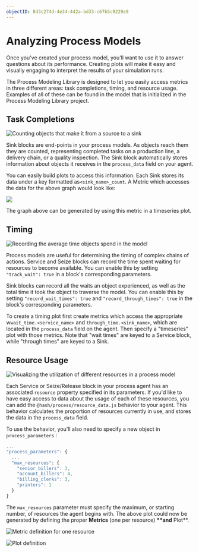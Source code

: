 ```yaml
---
objectID: 8d3c274d-4e34-442a-bd33-c67b5c9229e9
---
```


# Analyzing Process Models

Once you've created your process model, you'll want to use it to answer questions about its performance. Creating plots will make it easy and visually engaging to interpret the results of your simulation runs.

The Process Modeling Library is designed to let you easily access metrics in three different areas: task completions, timing, and resource usage. Examples of all of these can be found in the model that is initialized in the Process Modeling Library project.

## Task Completions

![Counting objects that make it from a source to a sink](https://cdn-us1.hash.ai/site/docs/image%20%2842%29.png)

Sink blocks are end-points in your process models. As objects reach them they are counted, representing completed tasks on a production line, a delivery chain, or a quality inspection. The Sink block automatically stores information about objects it receives in the `process_data` field on your agent.

You can easily build plots to access this information. Each Sink stores its data under a key formatted as`<sink_name>_count`. A Metric which accesses the data for the above graph would look like:

![](https://cdn-us1.hash.ai/site/docs/image%20%2843%29.png)

The graph above can be generated by using this metric in a timeseries plot.

## Timing

![Recording the average time objects spend in the model](https://cdn-us1.hash.ai/site/docs/image%20%2845%29.png)

Process models are useful for determining the timing of complex chains of actions. Service and Seize blocks can record the time spent waiting for resources to become available. You can enable this by setting `"track_wait": true` in a block's corresponding parameters.

Sink blocks can record all the waits an object experienced, as well as the total time it took the object to traverse the model. You can enable this by setting `"record_wait_times": true` and `"record_through_times": true` in the block's corresponding parameters.

To create a timing plot first create metrics which access the appropriate w`wait_time.<service_name>` and `through_time.<sink_name>`, which are located in the `process_data` field on the agent. Then specify a "timeseries" plot with those metrics. Note that "wait times" are keyed to a Service block, while "through times" are keyed to a Sink.

## Resource Usage

![Visualizing the utilization of different resources in a process model](https://cdn-us1.hash.ai/site/docs/image%20%2847%29.png)

Each Service or Seize/Release block in your process agent has an associated `resource` property specified in its parameters. If you'd like to have easy access to data about the usage of each of these resources, you can add the `@hash/process/resource_data.js` behavior to your agent. This behavior calculates the proportion of resources currently in use, and stores the data in the `process_data` field.

To use the behavior, you'll also need to specify a new object in `process_parameters` :

```javascript
...
"process_parameters": {
  ...
  "max_resources": {
    "senior_billers": 3,
    "account_billers": 4,
    "billing_clerks": 3,
    "printers": 1
  }
}
```

The `max_resources` parameter must specify the maximum, or starting number, of resources the agent begins with. The above plot could now be generated by defining the proper **Metrics** \(one per resource\) **\*\*and** Plot\*\*.

![Metric definition for one resource](https://cdn-us1.hash.ai/site/docs/image%20%2844%29.png)

![Plot definition](https://cdn-us1.hash.ai/site/docs/image%20%2841%29.png)

